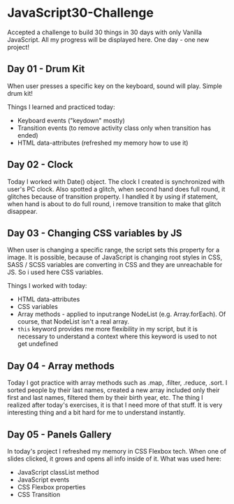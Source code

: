 # JavaScript30-Challenge
Accepted a challenge to build 30 things in 30 days with only Vanilla JavaScript. All my progress will be displayed here. One day - one new project!

## Day 01 - Drum Kit
When user presses a specific key on the keyboard, sound will play. Simple drum kit!

Things I learned and practiced today:
* Keyboard events ("keydown" mostly)
* Transition events (to remove activity class only when transition has ended)
* HTML data-attributes (refreshed my memory how to use it)

## Day 02 - Clock
Today I worked with Date() object. The clock I created is synchronized with user's PC clock. Also spotted a glitch, when second hand does full round, it glitches because of transition property. I handled it by using if statement, when hand is about to do full round, i remove transition to make that glitch disappear.

## Day 03 - Changing CSS variables by JS
When user is changing a specific range, the script sets this property for a image. It is possible, because of JavaScript is changing root styles in CSS, SASS / SCSS variables are converting in CSS and they are unreachable for JS. So i used here CSS variables.

Things I worked with today:
* HTML data-attributes
* CSS variables
* Array methods - applied to input:range NodeList (e.g. Array.forEach). Of course, that NodeList isn't a real array.
* ``this`` keyword provides me more flexibility in my script, but it is necessary to understand a context where this keyword is used to not get undefined

## Day 04 - Array methods
Today I got practice with array methods such as .map, .filter, .reduce, .sort. I sorted people by their last names, created a new array included only their first and last names, filtered them by their birth year, etc.
The thing I realized after today's exercises, it is that I need more of that stuff. It is very interesting thing and a bit hard for me to understand instantly.

## Day 05 - Panels Gallery
In today's project I refreshed my memory in CSS Flexbox tech. When one of slides clicked, it grows and opens all info inside of it.
What was used here:
* JavaScript classList method
* JavaScript events
* CSS Flexbox properties
* CSS Transition
